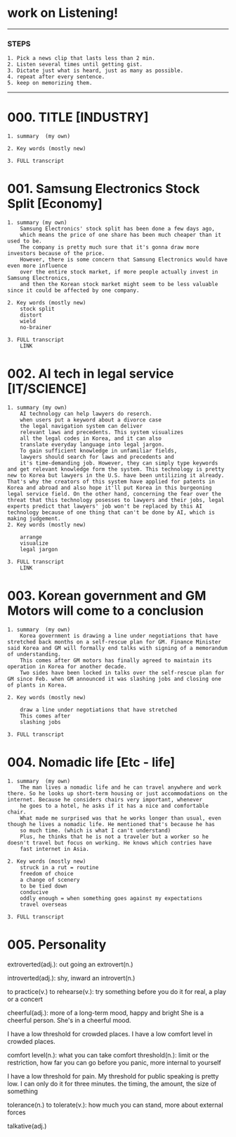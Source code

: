 # work on Listening!
***
### STEPS
    1. Pick a news clip that lasts less than 2 min.  
    2. Listen several times until getting gist.  
    3. Dictate just what is heard, just as many as possible.  
    4. repeat after every sentence.  
    5. keep on memorizing them.  
***
# 000. TITLE [INDUSTRY]
    1. summary  (my own)

    2. Key words (mostly new)

    3. FULL transcript

# 001. Samsung Electronics Stock Split [Economy]
    1. summary (my own)
        Samsung Electronics' stock split has been done a few days ago,  
        which means the price of one share has been much cheaper than it used to be.  
        The company is pretty much sure that it's gonna draw more investors because of the price.  
        However, there is some concern that Samsung Electronics would have even more influence  
        over the entire stock market, if more people actually invest in Samsung Electronics,  
        and then the Korean stock market might seem to be less valuable since it could be affected by one company.

    2. Key words (mostly new)
        stock split
        distort
        wield
        no-brainer

    3. FULL transcript
        LINK

# 002. AI tech in legal service [IT/SCIENCE]
    1. summary (my own)
        AI technology can help lawyers do reserch.  
        when users put a keyword about a divorce case 
        the legal navigation system can deliver  
        relevant laws and precedents. This system visualizes  
        all the legal codes in Korea, and it can also 
        translate everyday language into legal jargon.
        To gain sufficient knowledge in unfamiliar fields,  
        lawyers should search for laws and precedents and 
        it's time-demanding job. However, they can simply type keywords and get relevant knowledge form the system. This technology is pretty new to Korea but lawyers in the U.S. have been untilizing it already. That's why the creators of this system have applied for patents in Korea and abroad and also hope it'll put Korea in this burgeoning legal service field. On the other hand, concerning the fear over the threat that this technology posesses to lawyers and their jobs, legal experts predict that lawyers' job won't be replaced by this AI technology because of one thing that can't be done by AI, which is making judgement.
    2. Key words (mostly new)
        
        arrange
        visualize
        legal jargon

    3. FULL transcript
        LINK

# 003. Korean government and GM Motors will come to a conclusion 

    1. summary  (my own)
        Korea government is drawing a line under negotiations that have stretched back months on a self-rescue plan for GM. Finance Minister said Korea and GM will formally end talks with signing of a memorandum of understanding.
        This comes after GM motors has finally agreed to maintain its operation in Korea for another decade.
        Two sides have been locked in talks over the self-rescue plan for GM since Feb. when GM announced it was slashing jobs and closing one of plants in Korea. 
        
    2. Key words (mostly new)

        draw a line under negotiations that have stretched
        This comes after
        slashing jobs

    3. FULL transcript

# 004. Nomadic life [Etc - life]
    1. summary  (my own)
        The man lives a nomadic life and he can travel anywhere and work there. So he looks up short-term housing or just accommodations on the internet. Because he considers chairs very important, whenever
        he goes to a hotel, he asks if it has a nice and comfortable chair.
        What made me surprised was that he works longer than usual, even though he lives a nomadic life. He mentioned that's because he has 
        so much time. (which is what I can't understand) 
        Plus, he thinks that he is not a traveler but a worker so he doesn't travel but focus on working. He knows which contries have 
        fast internet in Asia.        

    2. Key words (mostly new)
        struck in a rut = routine
        freedom of choice
        a change of scenery
        to be tied down
        conducive
        oddly enough = when something goes against my expectations
        travel overseas

    3. FULL transcript


# 005. Personality
extroverted(adj.): out going 
an extrovert(n.)
 
introverted(adj.): shy, inward
an introvert(n.)
 
 
to practice(v.)
to rehearse(v.): try something before you do it for real, a play or a concert
 
cheerful(adj.): more of a long-term mood, happy and bright
She is a cheerful person.
She's in a cheerful mood.
 
I have a low threshold for crowded places.
I have a low comfort level in crowded places.
 
comfort level(n.): what you can take
comfort threshold(n.): limit or the restriction, how far you can go before you panic, more internal to yourself
 
I have a low threshold for pain.
My threshold for public speaking is pretty low. I can only do it for three minutes.
the timing, the amount, the size of something
 
tolerance(n.)
to tolerate(v.): how much you can stand, more about external forces
 
 
talkative(adj.)